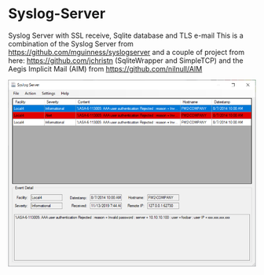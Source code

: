 # Syslog-Server
Syslog Server with SSL receive, Sqlite database and TLS e-mail
This is a combination of the Syslog Server from https://github.com/mguinness/syslogserver
and a couple of project from here: https://github.com/jchristn (SqliteWrapper and SimpleTCP)
and the Aegis Implicit Mail (AIM) from https://github.com/nilnull/AIM

![Screenshot](syslogserver.png)

